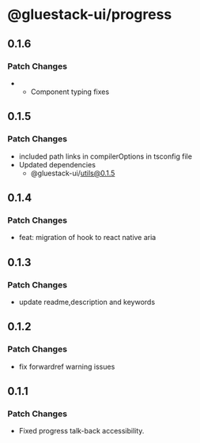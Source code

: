 # @gluestack-ui/progress

## 0.1.6

### Patch Changes

- - Component typing fixes

## 0.1.5

### Patch Changes

- included path links in compilerOptions in tsconfig file
- Updated dependencies
  - @gluestack-ui/utils@0.1.5

## 0.1.4

### Patch Changes

- feat: migration of hook to react native aria

## 0.1.3

### Patch Changes

- update readme,description and keywords

## 0.1.2

### Patch Changes

- fix forwardref warning issues

## 0.1.1

### Patch Changes

- Fixed progress talk-back accessibility.
